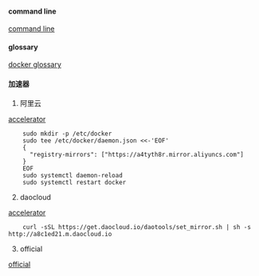 #### command line

[command line](https://docs.docker.com/edge/engine/reference/commandline/docker/#description)

#### glossary

[docker glossary](https://docs.docker.com/glossary/)

#### 加速器

1. 阿里云

[accelerator](https://cr.console.aliyun.com/?spm=5176.1971733.0.2.394b9fbdbpnsBY#/accelerator)

~~~
    sudo mkdir -p /etc/docker
    sudo tee /etc/docker/daemon.json <<-'EOF'
    {
      "registry-mirrors": ["https://a4tyth8r.mirror.aliyuncs.com"]
    }
    EOF
    sudo systemctl daemon-reload
    sudo systemctl restart docker
~~~

2. daocloud

[accelerator](https://www.daocloud.io/mirror#accelerator-doc)

~~~
    curl -sSL https://get.daocloud.io/daotools/set_mirror.sh | sh -s http://a8c1ed21.m.daocloud.io
~~~


3. official

[official](https://docs.docker.com/registry/recipes/mirror/#use-case-the-china-registry-mirror)


